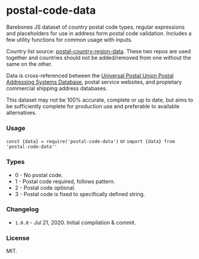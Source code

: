 # postal-code-data

Barebones JS dataset of country postal code types, regular expressions and placeholders for use in address form postal code validation. Includes a few utility functions for common usage with inputs.

Country list source: [postal-country-region-data](https://github.com/tobias7an/postal-country-region-data). These two repos are used together and countries should not be added/removed from one without the same on the other.

Data is cross-referenced between the [Universal Postal Union Postal Addressing Systems Database](http://www.upu.int/en/activities/addressing/postal-addressing-systems-in-member-countries.html), postal service websites, and propietary commercial shipping address databases.  

This dataset may not be 100% accurate, complete or up to date, but aims to be sufficiently complete for production use and preferable to available alternatives.

### Usage
`const {data} = require('postal-code-data')`
or
`import {data} from 'postal-code-data''`

### Types
- 0 - No postal code.
- 1 - Postal code required, follows pattern.
- 2 - Postal code optional.
- 3 - Postal code is fixed to specifically defined string.

### Changelog
- `1.0.0` - Jul 21, 2020. Initial compilation & commit.

### License
MIT.